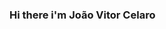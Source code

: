 ### Hi there i'm João Vitor Celaro

<!--
**jvcelaro/jvcelaro** is a ✨ _special_ ✨ repository because its `README.md` (this file) appears on your GitHub profile.

Here are some ideas to get you started:

- 🔭 I’m currently working on fullstack
- 🌱 I’m currently learning React.js
- 👯 I’m looking to collaborate on new business

<div align="center">
  <a href="https://github.com/jvcelaro">
  <img height="180em" src="https://github-readme-stats.vercel.app/api?username=jvcelaro&show_icons=true&theme=dracula&include_all_commits=true&count_private=true"/>
  <img height="180em" src="https://github-readme-stats.vercel.app/api/top-langs/?username=jvcelaro&layout=compact&langs_count=7&theme=dracula"/>
</div>
<div style="display: inline_block"><br>
  <img align="center" alt="jvcelaro-Js" height="30" width="40" src="https://raw.githubusercontent.com/devicons/devicon/master/icons/javascript/javascript-plain.svg">
  <img align="center" alt="jvcelaro-ts" height="30" width="40" src="https://raw.githubusercontent.com/devicons/devicon/master/icons/typescript/typescript-plain.svg">
  <img align="center" alt="jvcelaro-React" height="30" width="40" src="https://raw.githubusercontent.com/devicons/devicon/master/icons/react/react-original.svg">
  <img align="center" alt="jvcelaro-HTML" height="30" width="40" src="https://raw.githubusercontent.com/devicons/devicon/master/icons/html5/html5-original.svg">
  <img align="center" alt="jvcelaro-CSS" height="30" width="40" src="https://raw.githubusercontent.com/devicons/devicon/master/icons/css3/css3-original.svg
  
  ###
 
 
  ![Snake animation](https://github.com/jvcelaro/jvcelaro/blob/output/github-contribution-grid-snake.svg)
 
</div>
